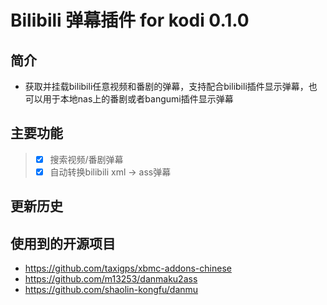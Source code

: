 # Bilibili 弹幕插件 for kodi 0.1.0
## 简介
- 获取并挂载bilibili任意视频和番剧的弹幕，支持配合bilibili插件显示弹幕，也可以用于本地nas上的番剧或者bangumi插件显示弹幕
## 主要功能
> - [x] 搜索视频/番剧弹幕  
> - [x] 自动转换bilibili xml -> ass弹幕
## 更新历史

## 使用到的开源项目
- https://github.com/taxigps/xbmc-addons-chinese
- https://github.com/m13253/danmaku2ass
- https://github.com/shaolin-kongfu/danmu
